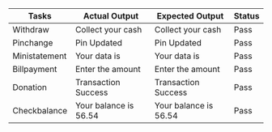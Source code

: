 |   Tasks     |     Actual Output   |   Expected Output   |Status|
|-------------|---------------------|---------------------|------|
|Withdraw     |  Collect your cash  |  Collect your cash  | Pass |
|Pinchange    |      Pin Updated    |     Pin Updated     | Pass |
|Ministatement|      Your data is   |     Your data is    | Pass |
|Billpayment  |   Enter the amount  |   Enter the amount  | Pass |
|Donation     | Transaction Success | Transaction Success | Pass |
|Checkbalance |Your balance is 56.54|Your balance is 56.54| Pass |